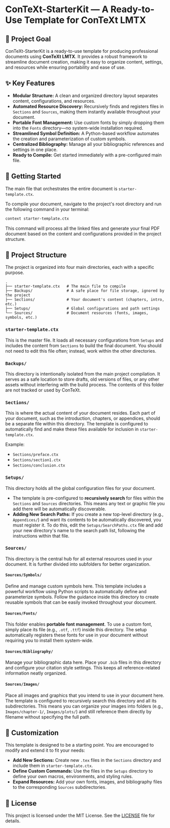 # ConTeXt-StarterKit — A Ready-to-Use Template for ConTeXt LMTX

## 🎯 Project Goal

ConTeXt-StarterKit is a ready-to-use template for producing professional documents using **ConTeXt LMTX**. It provides a robust framework to streamline document creation, making it easy to organize content, settings, and resources while ensuring portability and ease of use.

## ✨ Key Features

-   **Modular Structure:** A clean and organized directory layout separates content, configurations, and resources.
-   **Automated Resource Discovery:** Recursively finds and registers files in `Sections` and `Sources`, making them instantly available throughout your document.
-   **Portable Font Management:** Use custom fonts by simply dropping them into the `Fonts` directory—no system-wide installation required.
-   **Streamlined Symbol Definition:** A Python-based workflow automates the creation and parameterization of custom symbols.
-   **Centralized Bibliography:** Manage all your bibliographic references and settings in one place.
-   **Ready to Compile:** Get started immediately with a pre-configured main file.

## 🚀 Getting Started

The main file that orchestrates the entire document is `starter-template.ctx`.

To compile your document, navigate to the project's root directory and run the following command in your terminal:

```bash
context starter-template.ctx
```

This command will process all the linked files and generate your final PDF document based on the content and configurations provided in the project structure.

## 📂 Project Structure

The project is organized into four main directories, each with a specific purpose.

```
.
├── starter-template.ctx   # The main file to compile
├── Backups/               # A safe place for file storage, ignored by the project
├── Sections/              # Your document's content (chapters, intro, etc.)
├── Setups/                # Global configurations and path settings
└── Sources/               # Document resources (fonts, images, symbols, etc.)
```

### `starter-template.ctx`

This is the master file. It loads all necessary configurations from `Setups` and includes the content from `Sections` to build the final document. You should not need to edit this file often; instead, work within the other directories.

### `Backups/`

This directory is intentionally isolated from the main project compilation. It serves as a safe location to store drafts, old versions of files, or any other assets without interfering with the build process. The contents of this folder are not tracked or used by ConTeXt.

### `Sections/`

This is where the actual content of your document resides. Each part of your document, such as the introduction, chapters, or appendices, should be a separate file within this directory. The template is configured to automatically find and make these files available for inclusion in `starter-template.ctx`.

Example:
- `Sections/preface.ctx`
- `Sections/section1.ctx`
- `Sections/conclusion.ctx`

### `Setups/`

This directory holds all the global configuration files for your document.

-   The template is pre-configured to **recursively search** for files within the `Sections` and `Sources` directories. This means any text or graphic file you add there will be automatically discoverable.
-   **Adding New Search Paths:** If you create a new top-level directory (e.g., `Appendices/`) and want its contents to be automatically discovered, you must register it. To do this, edit the `Setups/SearchPaths.ctx` file and add your new directory's name to the search path list, following the instructions within that file.

### `Sources/`

This directory is the central hub for all external resources used in your document. It is further divided into subfolders for better organization.

#### `Sources/Symbols/`

Define and manage custom symbols here. This template includes a powerful workflow using Python scripts to automatically define and parameterize symbols. Follow the guidance inside this directory to create reusable symbols that can be easily invoked throughout your document.

#### `Sources/Fonts/`

This folder enables **portable font management**. To use a custom font, simply place its file (e.g., `.otf`, `.ttf`) inside this directory. The setup automatically registers these fonts for use in your document without requiring you to install them system-wide.

#### `Sources/Bibliography/`

Manage your bibliographic data here. Place your `.bib` files in this directory and configure your citation style settings. This keeps all reference-related information neatly organized.

#### `Sources/Images/`

Place all images and graphics that you intend to use in your document here. The template is configured to recursively search this directory and all its subdirectories. This means you can organize your images into folders (e.g., `Images/chapter-1/`, `Images/plots/`) and still reference them directly by filename without specifying the full path.

## 🔧 Customization

This template is designed to be a starting point. You are encouraged to modify and extend it to fit your needs:

-   **Add New Sections:** Create new `.tex` files in the `Sections` directory and include them in `starter-template.ctx`.
-   **Define Custom Commands:** Use the files in the `Setups` directory to define your own macros, environments, and styling rules.
-   **Expand Resources:** Add your own fonts, images, and bibliography files to the corresponding `Sources` subdirectories.

## 📄 License

This project is licensed under the MIT License. See the [LICENSE](LICENSE) file for details.

